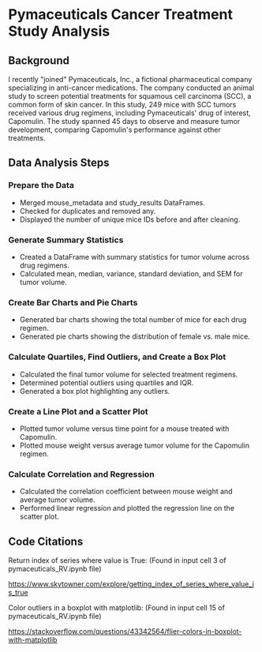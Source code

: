 # Pymaceuticals Cancer Treatment Study Analysis

## Background

I recently "joined" Pymaceuticals, Inc., a fictional pharmaceutical company specializing in anti-cancer medications. The company conducted an animal study to screen potential treatments for squamous cell carcinoma (SCC), a common form of skin cancer. In this study, 249 mice with SCC tumors received various drug regimens, including Pymaceuticals' drug of interest, Capomulin. The study spanned 45 days to observe and measure tumor development, comparing Capomulin's performance against other treatments.

## Data Analysis Steps

### Prepare the Data

- Merged mouse_metadata and study_results DataFrames.
- Checked for duplicates and removed any.
- Displayed the number of unique mice IDs before and after cleaning.

### Generate Summary Statistics

- Created a DataFrame with summary statistics for tumor volume across drug regimens.
- Calculated mean, median, variance, standard deviation, and SEM for tumor volume.

### Create Bar Charts and Pie Charts

- Generated bar charts showing the total number of mice for each drug regimen.
- Generated pie charts showing the distribution of female vs. male mice.

### Calculate Quartiles, Find Outliers, and Create a Box Plot

- Calculated the final tumor volume for selected treatment regimens.
- Determined potential outliers using quartiles and IQR.
- Generated a box plot highlighting any outliers.

### Create a Line Plot and a Scatter Plot

- Plotted tumor volume versus time point for a mouse treated with Capomulin.
- Plotted mouse weight versus average tumor volume for the Capomulin regimen.

### Calculate Correlation and Regression

- Calculated the correlation coefficient between mouse weight and average tumor volume.
- Performed linear regression and plotted the regression line on the scatter plot.

## Code Citations

Return index of series where value is True:
(Found in input cell 3 of pymaceuticals_RV.ipynb file)

https://www.skytowner.com/explore/getting_index_of_series_where_value_is_true

Color outliers in a boxplot with matplotlib:
(Found in input cell 15 of pymaceuticals_RV.ipynb file)

https://stackoverflow.com/questions/43342564/flier-colors-in-boxplot-with-matplotlib
